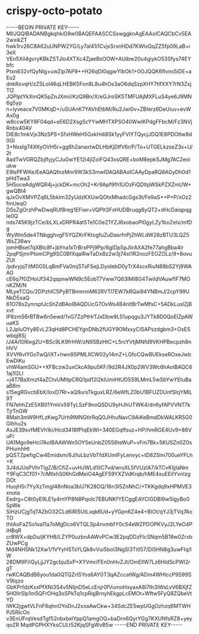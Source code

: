 # crispy-octo-potato

-----BEGIN PRIVATE KEY-----
MIIJQQIBADANBgkqhkiG9w0BAQEFAASCCSswggknAgEAAoICAQCbCv5EA2wxikZT
hwk1rv26C8A62uUNPW2YG/Ly7aI41i1CvjxSrxnHDd7KWlxQqZZ5fp09LaB+i3eX
VEn5Xil4gvryKBkZSTJlo4XTXc4ZjaeBsOOW+AUibw20u4giykO53Sfys74EYbfc
Ptxn632vfQyNIg+uwZip7AP9++H26qDI0qgwYlbOk1+0OJQQK6flvns5iDE+aEu2
dnkRxvqH/zZSLol46qLHEBK5Fon8L8u4hOs3aO6dqSzpXHY7tlfXXY7rN3ZxjTI2
JQPlptYkXmQK5pZnJXmii/KzQ9Bn/X/eGJroSK5TMFUAjMXFLuS4ye6J9MN6g5yp
n+Iyveace7V0MKqD+/uSUAnK7YAVhEtbM/Ru2Jwi0v+ZBIerz6DeUiuv+evWAx0g
w8ccw5KY8F04qd+eE6D2XsgScYYwMHTXPSO40WwlKPdgFFbcM/Fz3NVjRnbx40AV
DlE8c1mkVjs3Nz5PS+SfxHWeH5GxkHdi8Sk1yyFVlYTQycjJDQ1E8PDOtIw9d0GI
3+NxsIg74XKyOVH5r+gg6h2anaxtwDLHbKjDIfV6r/P/To+UTGELkzseZ3x+U/2t
8adTwVGRQZbjlfyjyCJuGwYE12i4jlZolFQ43xsQRE+boM8epkSJMg7AC2eoiukw
E9lsPFWKe/EeAQAQfnzMnr9W3kS3mwIDAQABAoICAAyDpaRQ8AGyDh0d1pHdTwa3
5H5oceAdgWQR4j+jckDK+mcOh2+Kr9Apf9fh1UOzFiQDItpWSkPZXZmUW+gwQBt4
qJxOvXMVPZq6L5bkIm32yUdzKXUwQOtxMhadcGgs3t/Fe9aS++P+P/xOz2fmUeqO
DSsZgOrzhPwDwqRUf8reg1EFiwr+VQPIt3FxHUDBruqg8yQT2+dHcDaiqpqgIe0Q
nds745K9jzTCe/bLXLxDRPR4at5Te1C0eZ1YZJ6xobaoPl0gyLZy1boZels/mfDg
WyWm5de4TNbgghvgF5YQZKrFKtogfuZuDasrfnPjZhWLdW28zBTU3LQZ5WsZ36wv
jomHBseI7qXBtc8f+jbYna1xTrBrxPPj9Pp/6gIDp5pJlirAXA2fe77ahgBba4lr
2pqPSjmrPIomCPg9SC0BfXqalRwTaDxBz2w3j74st1R2nozFEOZOLz/9+8ovuZUt
/pdvyjqTitM0G5LqBmFVa0mjSTsFSejLDyidebD0yTrX4scxRiuN88bS2Yj9WAAG
cE6q7f0ZHoUf342qspnwWN9c5EobT7Vww7Q63IMI8G4TwiIdVAuwflF7MOnKZM/N
MLyeTCQo/2DPzhIC5PyBTBnmrmM62RVTl7EW7kRQai94YNBmJ/2cpY99UNkD5saQ
61O78s2ynrsptJcShZdBAoIBAQDUcG7OxWs4B4nltBrTwMfsC+5ADkLuslZjBxvt
lP8zm56rBTBw6n5ewd/1vG7ZzPtHrTJxDbw9L51upqgu3JYTk8D0QoElZpAWuaKS
L2JpluOYy8EvL23qHd8PCHEYgnDNb2fUGY9OMxxyClSAPszdgbm3+OsESwbqj8Sj
/J4Ai10I6eg2U+BSc9LK9frHW/zN9SBzHtC+L5rcYVtjMNfd9VKHPBecpzh8nHVV
XVVf6vlYGoTwQ/iXT+hwn9SPMLIlCW02y14mZ+LGfoCQwBUEkseROxeJwbEwDiKu
vhW4amSGU++XFBczw2uxCkcA9pu5KF/9d2R4JX0p2WV3Wc6hAoIBAQC61aj1l2LI
+j4T7BaXmzf4aZCtvUMItpCRQ1pd12l2klUmiHtUD5S9LMmL5wSbYwYEtuBaaB8m
s15egRGvcbEbX/loxD7Rr+aQ9ursTkguxLRZ/6eWfLZ0bU1BFUZDUnfSIqYMlL9T
FN7ehhZzE5XB01YmVx59TyLSzF9noQSDU9yHJhUTWK4/dn6yfAPVVNT7kTjrTnGW
8Mah3mW9HfLzKwg7Urh9lMNGtlrRqQ0JHhuNavC9AiKeBmdDkWALKR5G0Glhhu2s
AsJE39svfMEVh1ki/Hcd3418fPIqEkWI+340EGqffsuz+HP/hmRGE4Uv9+86VuP/
UA1Mgo9eHci7AoIBAAWWn5OY5eUnbZ05S6teWuP+vFm7Bk+5KUSZn0Z0sPHumhHt
pQSTZpefigCw4Emidsm/6J/IuLbzVbTfdXUmIFyLenvyc+tD825lm700ueYFLh+K
3J4dJUsPVhrTIgZ/B/CfiZ+uvHJWLd1iIC7vd/wruXL5fVUzlA7/kTCvKIjjIaNm
Y9FqC3Cf01+7cMllxhS06hGdMeiO4AgEF59YXZVdKrqb/hME4xuEEiIYvnIzgDOt
HuojH5r7YyXzTmgl48nNoa3bU7K28OQ/16n3I5ZnNhC/+TKKgdq9xHPMVE3xnota
Eedrg+C8t0yE9LE1y4rnYP8N8PqoIc7EBUNKfYECggEAYClGDBl9w5lgyBo0SpWe
SiHzUCjgTqTAZbO32CLd6iRI5UtLxqk6Ud+yYGpn6Z4e4+BIOt/qYJ3jTVq7AoTO
thtAoFaZSo1xa11a7oMgDco6VTQLSp4nvmbfY0cS4eWZPDOPKVyJ2LYeO4PiHBqR
crBWX+dpDu/jKYH8/LZYP0uzbnAAWvPCw3E2pqDDzFIcSNqm5B18w0ZrxbZUwPCg
Md4NH5Nk12Xw1/1VYyHSTsYLQk8vVui5boI3NgSl3Titl57/Di5HN8g3uwFIq/lW
28DM9P/iQyLjjJY2gcbjuSxP+XYVmr/FEn0nHvZJt/OmEllW7Lz6HldScPWl2rgT
rwKCAQBdB6you1da0QTQZrISYos6AY0T3qAZccatWg/ADm4WHIccP9S99SV9Iqzo
GbKPrfdzKxxPfXNi3S4v5NIjnD5eLcEnjr0fVumoHxyaxA8l7th3IWsLvV6BXjfZ
5H0lIrSlp1m5QFrOHq3oSPkTq1cpRqjBrnyhEkgpLcEMOt+Wftw5FyQ8ZQbeVtYD
lWK2jgwtVLFnF6qhnOYoDnJ2xxaAwCkw+34SdcZE5wpUGgOzhzq6MTWHPJ5RIcOo
v3EnUFrqVesdTgf52nbxbxlYppQ1amgOQ+baDrn6QyrYGg7KXUNfsRZ8+yeyqoZR
MqdPGPHXYksCULt52KjqSFgWvB5w
-----END PRIVATE KEY-----
